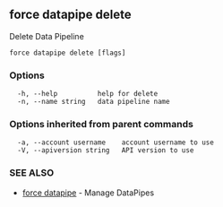 ## force datapipe delete

Delete Data Pipeline

```
force datapipe delete [flags]
```

### Options

```
  -h, --help          help for delete
  -n, --name string   data pipeline name
```

### Options inherited from parent commands

```
  -a, --account username    account username to use
  -V, --apiversion string   API version to use
```

### SEE ALSO

* [force datapipe](force_datapipe.md)	 - Manage DataPipes

